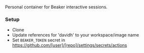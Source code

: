 Personal container for Beaker interactive sessions.

### Setup

- Clone
- Update references for 'davidh' to your workspace/image name
- Set `BEAKER_TOKEN` secret in https://github.com/[user]/[repo]/settings/secrets/actions